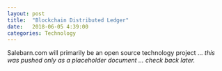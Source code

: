 ```yaml
---
layout: post
title:  "Blockchain Distributed Ledger"
date:   2018-06-05 4:39:00
categories: Technology
---
```


Salebarn.com will primarily be an open source technology project ... *this was pushed only as a placeholder document ... check back later.*

